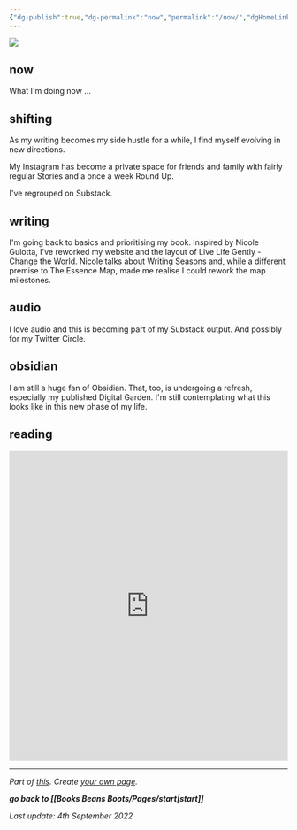 ```yaml
---
{"dg-publish":true,"dg-permalink":"now","permalink":"/now/","dgHomeLink":true,"dgPassFrontmatter":false}
---
```



![](https://source.unsplash.com/8B925jkxa7M/1900x1200)

## now

What I'm doing now ... 

## shifting

As my writing becomes my side hustle for a while, I find myself evolving in new directions. 

My Instagram has become a private space for friends and family with fairly regular Stories and a once a week Round Up.

I've regrouped on Substack. 

## writing

I'm going back to basics and prioritising my book. Inspired by Nicole Gulotta, I've reworked my website and the layout of Live Life Gently - Change the World. Nicole talks about Writing Seasons and, while a different premise to The Essence Map, made me realise I could rework the map milestones.

## audio

I love audio and this is becoming part of my Substack output. And possibly for my Twitter Circle.

## obsidian

I am still a huge fan of Obsidian. That, too, is undergoing a refresh, especially my published Digital Garden. I'm still contemplating what this looks like in this new phase of my life.

## reading

<iframe width="100%" height="560" src="https://glasp.co/embed?u=XAggf0t62RV5j9p0Ke8I4OFwT1n2&n=6" title="Glasp Profile Embed" frameborder="0"></iframe>

---

*Part of [this](https://nownownow.com/about). Create [your own page](https://nownownow.com/about).*

***go back to [[Books Beans Boots/Pages/start|start]]***

*Last update: 4th September 2022*